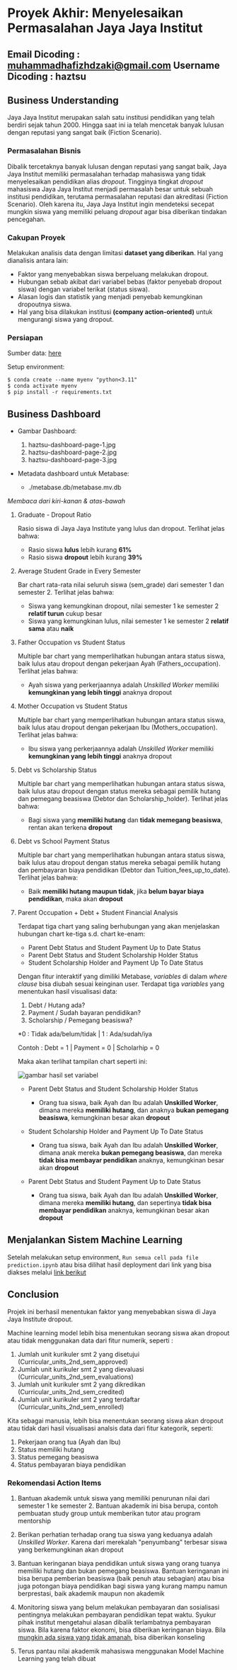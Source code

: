 # Proyek Akhir: Menyelesaikan Permasalahan Jaya Jaya Institut

Email Dicoding : muhammadhafizhdzaki@gmail.com
Username Dicoding : haztsu
---

## Business Understanding
Jaya Jaya Institut merupakan salah satu institusi pendidikan yang telah berdiri sejak tahun 2000. Hingga saat ini ia telah mencetak banyak lulusan dengan reputasi yang sangat baik (Fiction Scenario).

### Permasalahan Bisnis
Dibalik tercetaknya banyak lulusan dengan reputasi yang sangat baik, Jaya Jaya Institut memiliki permasalahan terhadap mahasiswa yang tidak menyelesaikan pendidikan alias *dropout*. Tingginya tingkat *dropout* mahasiswa Jaya Jaya Institut menjadi permasalah besar untuk sebuah institusi pendidikan, terutama permasalahan reputasi dan akreditasi (Fiction Scenario). Oleh karena itu, Jaya Jaya Institut ingin mendeteksi secepat mungkin siswa yang memiliki peluang *dropout* agar bisa diberikan tindakan pencegahan.

### Cakupan Proyek
Melakukan analisis data dengan limitasi **dataset yang diberikan**. Hal yang dianalisis antara lain:
- Faktor yang menyebabkan siswa berpeluang melakukan dropout.
- Hubungan sebab akibat dari variabel bebas (faktor penyebab dropout siswa) dengan variabel terikat (status siswa).
- Alasan logis dan statistik yang menjadi penyebab kemungkinan dropoutnya siswa.
- Hal yang bisa dilakukan institusi **(company action-oriented)** untuk mengurangi siswa yang dropout.

### Persiapan

Sumber data: [here](https://archive.ics.uci.edu/dataset/697/predict+students+dropout+and+academic+success)

Setup environment:
```
$ conda create --name myenv "python<3.11"
$ conda activate myenv
$ pip install -r requirements.txt
```

## Business Dashboard

- Gambar Dashboard:
    1. haztsu-dashboard-page-1.jpg
    2. haztsu-dashboard-page-2.jpg
    3. haztsu-dashboard-page-3.jpg

- Metadata dashboard untuk Metabase:
    - ./metabase.db/metabase.mv.db
    
*Membaca dari kiri-kanan & atas-bawah*

1. Graduate - Dropout Ratio

    Rasio siswa di Jaya Jaya Institute yang lulus dan dropout. Terlihat jelas bahwa:

    - Rasio siswa **lulus** lebih kurang **61%**
    - Rasio siswa **dropout** lebih kurang **39%**

2. Average Student Grade in Every Semester

    Bar chart rata-rata nilai seluruh siswa (sem_grade) dari semester 1 dan semester 2. Terlihat jelas bahwa:

    - Siswa yang kemungkinan dropout, nilai semester 1 ke semester 2 **relatif turun** cukup besar
    - Siswa yang kemungkinan lulus, nilai semester 1 ke semester 2 **relatif sama** atau **naik**

3. Father Occupation vs Student Status

    Multiple bar chart yang memperlihatkan hubungan antara status siswa, baik lulus atau dropout dengan pekerjaan Ayah (Fathers_occupation). Terlihat jelas bahwa:

    - Ayah siswa yang perkerjaannya adalah *Unskilled Worker* memiliki **kemungkinan yang lebih tinggi** anaknya dropout

4. Mother Occupation vs Student Status

    Multiple bar chart yang memperlihatkan hubungan antara status siswa, baik lulus atau dropout dengan pekerjaan Ibu (Mothers_occupation).  Terlihat jelas bahwa:

    - Ibu siswa yang perkerjaannya adalah *Unskilled Worker* memiliki **kemungkinan yang lebih tinggi** anaknya dropout

5. Debt vs Scholarship Status

    Multiple bar chart yang memperlihatkan hubungan antara status siswa, baik lulus atau dropout dengan status mereka sebagai pemilik hutang dan pemegang beasiswa (Debtor dan Scholarship_holder). Terlihat jelas bahwa:

    -  Bagi siswa yang **memiliki hutang** dan **tidak memegang beasiswa**, rentan akan terkena **dropout**

6. Debt vs School Payment Status

    Multiple bar chart yang memperlihatkan hubungan antara status siswa, baik lulus atau dropout dengan status mereka sebagai pemilik hutang dan pembayaran biaya pendidikan (Debtor dan Tuition_fees_up_to_date). Terlihat jelas bahwa:

    - Baik **memiliki hutang maupun tidak**, jika **belum bayar biaya pendidikan**, maka akan **dropout**

7. Parent Occupation + Debt + Student Financial Analysis

    Terdapat tiga chart yang saling berhubungan yang akan menjelaskan hubungan chart ke-tiga s.d. chart ke-enam:
    
    - Parent Debt Status and Student Payment Up to Date Status
    - Parent Debt Status and Student Scholarship Holder Status
    - Student Scholarship Holder and Payment Up To Date Status

    Dengan fitur interaktif yang dimiliki Metabase, *variables* di dalam *where clause* bisa diubah sesuai keinginan user. Terdapat tiga *variables* yang menentukan hasil visualisasi data:

    1. Debt / Hutang ada?
    2. Payment / Sudah bayaran pendidikan? 
    3. Scholarship / Pemegang beasiswa?

    *0 : Tidak ada/belum/tidak | 1 : Ada/sudah/iya

    Contoh : Debt = 1 | Payment = 0 | Scholarhip = 0

    Maka akan terlihat tampilan chart seperti ini:

    ![gambar hasil set variabel](image.png)

    - Parent Debt Status and Student Scholarship Holder Status

        * Orang tua siswa, baik Ayah dan Ibu adalah **Unskilled Worker**, dimana mereka **memiliki hutang**, dan anaknya **bukan pemegang beasiswa**, kemungkinan besar akan **dropout**

    - Student Scholarship Holder and Payment Up To Date Status

        * Orang tua siswa, baik Ayah dan Ibu adalah **Unskilled Worker**, dimana anak mereka **bukan pemegang beasiswa**, dan mereka **tidak bisa membayar pendidikan** anaknya, kemungkinan besar akan **dropout**

    - Parent Debt Status and Student Payment Up to Date Status

        * Orang tua siswa, baik Ayah dan Ibu adalah **Unskilled Worker**, dimana mereka **memiliki hutang**, dan sepertinya **tidak bisa membayar pendidikan** anaknya, kemungkinan besar akan **dropout**

## Menjalankan Sistem Machine Learning

Setelah melakukan setup environment, `Run semua cell pada file prediction.ipynb` atau bisa dilihat hasil deployment dari link yang bisa diakses melalui [link berikut](https://huggingface.co/spaces/hfzdzakii/StudentStatusPrediction)

## Conclusion

Projek ini berhasil menentukan faktor yang menyebabkan siswa di Jaya Jaya Institute dropout. 

Machine learning model lebih bisa menentukan seorang siswa akan dropout atau tidak menggunakan data dari fitur numerik, seperti :

1. Jumlah unit kurikuler smt 2 yang disetujui (Curricular_units_2nd_sem_approved)
2. Jumlah unit kurikuler smt 2 yang dievaluasi (Curricular_units_2nd_sem_evaluations)
3. Jumlah unit kurikuler smt 2 yang dikredikan (Curricular_units_2nd_sem_credited)
4. Jumlah unit kurikuler smt 2 yang terdaftar (Curricular_units_2nd_sem_enrolled)

Kita sebagai manusia, lebih bisa menentukan seorang siswa akan dropout atau tidak dari hasil visualisasi analsis data dari fitur kategorik, seperti:

1. Pekerjaan orang tua (Ayah dan Ibu)
2. Status memiliki hutang
3. Status pemegang beasiswa
4. Status pembayaran biaya pendidikan

### Rekomendasi Action Items

1. Bantuan akademik untuk siswa yang memiliki penurunan nilai dari semester 1 ke semester 2. Bantuan akademik ini bisa berupa, contoh pembuatan study group untuk memberikan tutor atau program mentorship

2. Berikan perhatian terhadap orang tua siswa yang keduanya adalah *Unskilled Worker*. Karena dari merekalah "penyumbang" terbesar siswa yang berkemungkinan akan dropout

3. Bantuan keringanan biaya pendidikan untuk siswa yang orang tuanya memiliki hutang dan bukan pemegang beasiswa. Bantuan keringanan ini bisa berupa pemberian beasiswa (baik penuh atau sebagian) atau bisa juga potongan biaya pendidikan bagi siswa yang kurang mampu namun berprestasi, baik akademik maupun non akademik

4. Monitoring siswa yang belum melakukan pembayaran dan sosialisasi pentingnya melakukan pembayaran pendidikan tepat waktu. Syukur pihak institut mengetahui alasan dibalik terlambatnya pembayaran siswa. Bila karena faktor ekonomi, bisa diberikan keringanan biaya. Bila <u>mungkin ada siswa yang tidak amanah</u>, bisa diberikan konseling

5. Terus pantau nilai akademik mahasiswa menggunakan Model Machine Learning yang telah dibuat